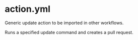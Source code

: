 # action.yml

Generic update action to be imported in other workflows.

Runs a specified update command and creates a pull request.
